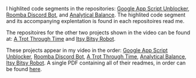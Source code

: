 I highlited code segments in the repositories: [Google App Script Unblocker](https://github.com/NathanDonagi/Google-App-Script-Unblocker), [Roomba Discord Bot](https://github.com/NathanDonagi/Roomba-Discord-Bot), and [Analytical Balance](https://github.com/NathanDonagi/Analytical-Balance). The highlited code segment and its accompanying explentation is found in each repositoires read me.

The repositoires for the other two projects shown in the video can be found at: [A Trot Through Time](https://github.com/NathanDonagi/A-Trot-Through-Time) and [Itsy Bitsy Robot](https://github.com/NathanDonagi/Itsy-Bitsy-Robot).

These projects appear in my video in the order: [Google App Script Unblocker](https://github.com/NathanDonagi/Google-App-Script-Unblocker), [Roomba Discord Bot](https://github.com/NathanDonagi/Roomba-Discord-Bot), [A Trot Through Time](https://github.com/NathanDonagi/A-Trot-Through-Time), [Analytical Balance](https://github.com/NathanDonagi/Analytical-Balance), [Itsy Bitsy Robot](https://github.com/NathanDonagi/Itsy-Bitsy-Robot). A single PDF containing all of their readmes, in order can be found [here](https://github.com/NathanDonagi/Maker-portfolio-people-look-here).

